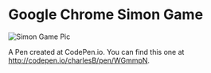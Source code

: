  Google Chrome Simon Game 
=======================
![Simon Game Pic](https://github.com/charlesBak/Google-Chrome-Simon-Gamejs/blob/master/img/simon1.JPG)


A Pen created at CodePen.io. You can find this one at http://codepen.io/charlesB/pen/WGmmpN.

 
